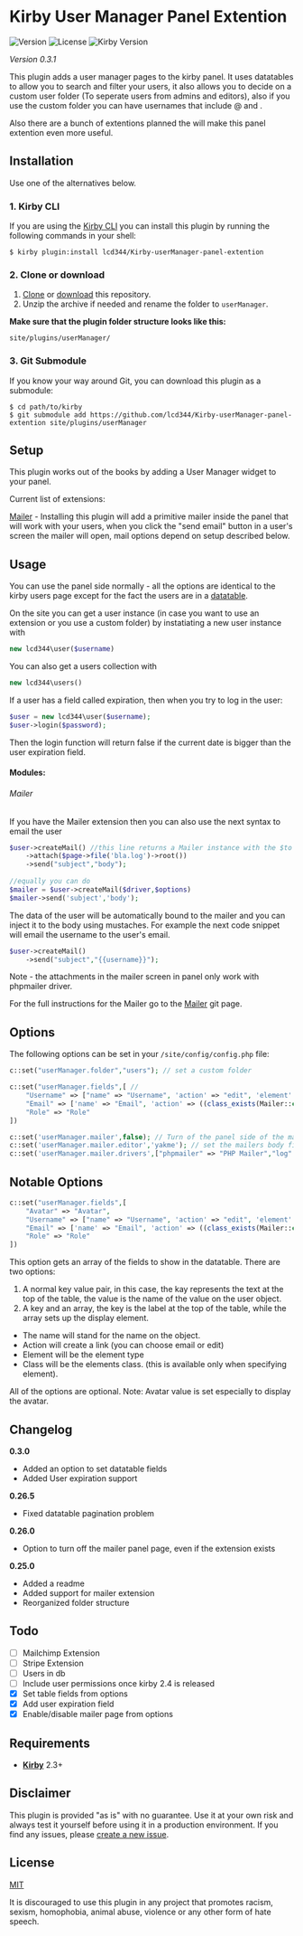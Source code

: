 # Kirby User Manager Panel Extention

![Version](https://img.shields.io/badge/version-0.3.1-green.svg) ![License](https://img.shields.io/badge/license-MIT-green.svg) ![Kirby Version](https://img.shields.io/badge/Kirby-2.3%2B-red.svg)

*Version 0.3.1*

This plugin adds a user manager pages to the kirby panel. It uses datatables to allow you to search and filter your users, it also allows you to decide on a   custom user folder (To seperate users from admins and editors), also if you use the custom folder you can have usernames that include @ and .

Also there are a bunch of extentions planned the will make this panel extention even more useful.

## Installation

Use one of the alternatives below.

### 1. Kirby CLI

If you are using the [Kirby CLI](https://github.com/getkirby/cli) you can install this plugin by running the following commands in your shell:

```
$ kirby plugin:install lcd344/Kirby-userManager-panel-extention
```

### 2. Clone or download

1. [Clone](https://github.com/lcd344/Kirby-userManager-panel-extention.git) or [download](https://github.com/lcd344/Kirby-userManager-panel-extention/archive/master.zip)  this repository.
2. Unzip the archive if needed and rename the folder to `userManager`.

**Make sure that the plugin folder structure looks like this:**

```
site/plugins/userManager/
```

### 3. Git Submodule

If you know your way around Git, you can download this plugin as a submodule:

```
$ cd path/to/kirby
$ git submodule add https://github.com/lcd344/Kirby-userManager-panel-extention site/plugins/userManager
```

## Setup

This plugin works out of the books by adding a User Manager widget to your panel.

Current list of extensions:

[Mailer](https://github.com/LCD344/kirby-mailer-wrapper) - Installing this plugin will add a primitive mailer inside the panel that will work with your users, when you click the "send email" button in a user's screen the mailer will open, mail options depend on setup described below.


## Usage

You can use the panel side normally - all the options are identical to the kirby users page except for the fact the users are in a [datatable](https://datatables.net/).

On the site you can get a user instance (in case you want to use an extension or you use a custom folder) by instatiating a new user instance with

```php
new lcd344\user($username)
```

You can also get a users collection with

```php
new lcd344\users()
```

If a user has a field called expiration, then when you try to log in the user:

```php
$user = new lcd344\user($username);
$user->login($password);
```
Then the login function will return false if the current date is bigger than the user expiration field.

#### Modules:

###### Mailer
If you have the Mailer extension then you can also use the next syntax to email the user

```php
$user->createMail() //this line returns a Mailer instance with the $to field set to the users email you can then use any method on the Mailer class
    ->attach($page->file('bla.log')->root())
    ->send("subject","body");
    
//equally you can do
$mailer = $user->createMail($driver,$options)
$mailer->send('subject','body');
```

The data of the user will be automatically bound to the mailer and you can inject it to the body using mustaches.
 For example the next code snippet will email the username to the user's email.

```php
$user->createMail() 
    ->send("subject","{{username}}");    
```


Note - the attachments in the mailer screen in panel only work with phpmailer driver.

For the full instructions for the Mailer go to the [Mailer](https://github.com/LCD344/kirby-mailer-wrapper) git page.

## Options

The following options can be set in your `/site/config/config.php` file:

```php
c::set("userManager.folder","users"); // set a custom folder

c::set("userManager.fields",[ //
    "Username" => ["name" => "Username", 'action' => "edit", 'element' => "strong", 'class' => "item-title"],
    "Email" => ['name' => "Email", 'action' => ((class_exists(Mailer::class)) ? "email" : "edit")],
    "Role" => "Role"
])

c::set('userManager.mailer',false); // Turn of the panel side of the mailer extension.
c::set('userManager.mailer.editor','yakme'); // set the mailers body field (only with mailer extention)
c::set('userManager.mailer.drivers',["phpmailer" => "PHP Mailer","log" => "Logger"]); //set which drivers are availble to the mailer (by default it will include every possible one)

```

## Notable Options


```php
c::set("userManager.fields",[ 
    "Avatar" => "Avatar",
    "Username" => ["name" => "Username", 'action' => "edit", 'element' => "strong", 'class' => "item-title"],
    "Email" => ['name' => "Email", 'action' => ((class_exists(Mailer::class)) ? "email" : "edit")],
    "Role" => "Role"
])
```

This option gets an array of the fields to show in the datatable.
There are two options:
1) A normal key value pair, in this case, the kay represents the text at the top of the table, the value is the name of the value on the user object.
2) A key and an array, the key is the label at the top of the table, while the array sets up the display element.
 - The name will stand for the name on the object.
 - Action will create a link (you can choose email or edit)
 - Element will be the element type
 - Class will be the elements class. (this is available only when specifying element).
 
 All of the options are optional. Note: Avatar value is set especially to display the avatar.

## Changelog

**0.3.0**

- Added an option to set datatable fields
- Added User expiration support

**0.26.5**

 - Fixed datatable pagination problem

**0.26.0**

- Option to turn off the mailer panel page, even if the extension exists

**0.25.0**

- Added a readme
- Added support for mailer extension
- Reorganized folder structure

## Todo

- [ ] Mailchimp Extension
- [ ] Stripe Extension
- [ ] Users in db
- [ ] Include user permissions once kirby 2.4 is released
- [x] Set table fields from options
- [x] Add user expiration field
- [x] Enable/disable mailer page from options

## Requirements

- [**Kirby**](https://getkirby.com/) 2.3+

## Disclaimer

This plugin is provided "as is" with no guarantee. Use it at your own risk and always test it yourself before using it in a production environment. If you find any issues, please [create a new issue](https://github.com/username/plugin-name/issues/new).

## License

[MIT](https://opensource.org/licenses/MIT)

It is discouraged to use this plugin in any project that promotes racism, sexism, homophobia, animal abuse, violence or any other form of hate speech.